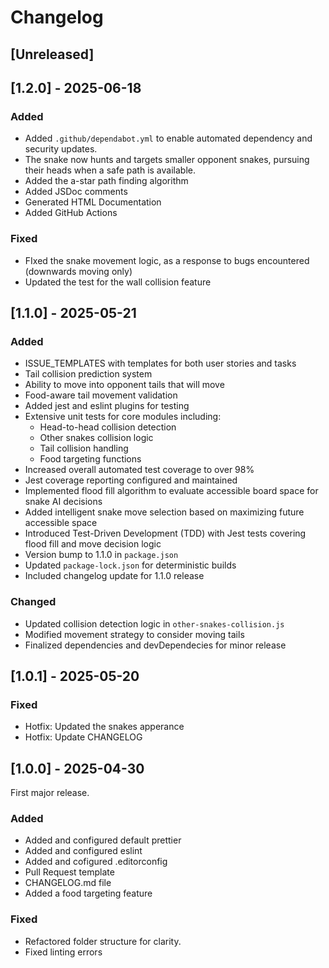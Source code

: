 # Changelog

## [Unreleased]

## [1.2.0] - 2025-06-18

### Added

- Added `.github/dependabot.yml` to enable automated dependency and security updates.
- The snake now hunts and targets smaller opponent snakes, pursuing their heads when a safe path is available.
- Added the a-star path finding algorithm
- Added JSDoc comments
- Generated HTML Documentation
- Added GitHub Actions

### Fixed

- FIxed the snake movement logic, as a response to bugs encountered (downwards moving only)
- Updated the test for the wall collision feature

## [1.1.0] - 2025-05-21

### Added

- ISSUE_TEMPLATES with templates for both user stories and tasks
- Tail collision prediction system
- Ability to move into opponent tails that will move
- Food-aware tail movement validation
- Added jest and eslint plugins for testing
- Extensive unit tests for core modules including:
  - Head-to-head collision detection
  - Other snakes collision logic
  - Tail collision handling
  - Food targeting functions
- Increased overall automated test coverage to over 98%
- Jest coverage reporting configured and maintained
- Implemented flood fill algorithm to evaluate accessible board space for snake AI decisions
- Added intelligent snake move selection based on maximizing future accessible space
- Introduced Test-Driven Development (TDD) with Jest tests covering flood fill and move decision logic
- Version bump to 1.1.0 in `package.json`
- Updated `package-lock.json` for deterministic builds
- Included changelog update for 1.1.0 release

### Changed

- Updated collision detection logic in `other-snakes-collision.js`
- Modified movement strategy to consider moving tails
- Finalized dependencies and devDependecies for minor release

## [1.0.1] - 2025-05-20

### Fixed

- Hotfix: Updated the snakes apperance
- Hotfix: Update CHANGELOG

## [1.0.0] - 2025-04-30

First major release.

### Added

- Added and configured default prettier
- Added and configured eslint
- Added and cofigured .editorconfig
- Pull Request template
- CHANGELOG.md file
- Added a food targeting feature

### Fixed

- Refactored folder structure for clarity.
- Fixed linting errors
